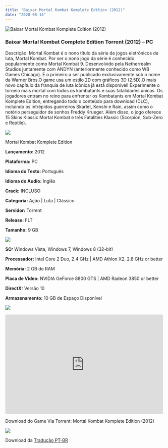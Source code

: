 ```yaml
---
title: "Baixar Mortal Kombat Komplete Edition (2012)"
date: "2020-08-14"
---
```


![Baixar Mortal Kombat Komplete Edition (2012)](https://1.bp.blogspot.com/-wZG1QfBLG2w/XtP8EKMrtLI/AAAAAAAAAaE/FHrq6h5a8Ic4lKMRDMr43lfknqtOpWiKgCNcBGAsYHQ/s320/poster.jpg "Mortal Kombat Komplete Edition (2012)")

### Baixar Mortal Kombat Complete Edition Torrent (2012) – PC

Descrição: Mortal Kombat é o nono título da série de jogos eletrônicos de luta, Mortal Kombat. Por ser o nono jogo da série é conhecido popularmente como Mortal Kombat 9. Desenvolvido pela Netherrealm Studios juntamente com ANDYN (anteriormente conhecido como WB Games Chicago). É o primeiro a ser publicado exclusivamente sob o nome da Warner Bros.O game usa um estilo 2D com gráficos 3D (2.5D).O mais novo capítulo da franquia de luta icônica já está disponível! Experimente o torneio mais mortal com todos os kombatants e suas fatalidades únicas. Os jogadores entram no reino para enfrentar os Kombatants em Mortal Kombat Komplete Edition, entregando todo o conteúdo para download (DLC), incluindo os intrépidos guerreiros Skarlet, Kenshi e Rain, assim como o notório perseguidor de sonhos Freddy Krueger. Além disso, o jogo oferece 15 Skins Klassic Mortal Kombat e três Fatalities Klassic (Scorpion, Sub-Zero e Reptile).  

![](https://1.bp.blogspot.com/-XIAoZor_ewQ/Xt6k8H1cWZI/AAAAAAAAAi0/oGRR_ah4Rf449lfQQZDiX_22jAu7LLnJACPcBGAYYCw/s400/Bot{1e4a638742c4ba6e593ba415a1cdf07bd8fcfe8eb821de52635c6c59191c9881}25C3{1e4a638742c4ba6e593ba415a1cdf07bd8fcfe8eb821de52635c6c59191c9881}25A3o{1e4a638742c4ba6e593ba415a1cdf07bd8fcfe8eb821de52635c6c59191c9881}2Bde{1e4a638742c4ba6e593ba415a1cdf07bd8fcfe8eb821de52635c6c59191c9881}2BInforma{1e4a638742c4ba6e593ba415a1cdf07bd8fcfe8eb821de52635c6c59191c9881}25C3{1e4a638742c4ba6e593ba415a1cdf07bd8fcfe8eb821de52635c6c59191c9881}25A7{1e4a638742c4ba6e593ba415a1cdf07bd8fcfe8eb821de52635c6c59191c9881}25C3{1e4a638742c4ba6e593ba415a1cdf07bd8fcfe8eb821de52635c6c59191c9881}25B5es.jpg)

Mortal Kombat Komplete Edition

**Lançamento:** 2012

**Plataforma:** PC

**Idioma do Texto:** Português

**Idioma do Audio:** Inglês

**Crack:** INCLUSO

**Categoria:** Ação | Luta | Clássico

**Servidor:** Torrent

**Release:** FLT

**Tamanho:** 9 GB

![](https://1.bp.blogspot.com/-h4INo_OBwls/Xt6lEEMpxNI/AAAAAAAAAi4/JjyyoRDYOagV83dzmOlHFitCwsklVMs6ACPcBGAYYCw/s400/Bot{1e4a638742c4ba6e593ba415a1cdf07bd8fcfe8eb821de52635c6c59191c9881}25C3{1e4a638742c4ba6e593ba415a1cdf07bd8fcfe8eb821de52635c6c59191c9881}25A3o{1e4a638742c4ba6e593ba415a1cdf07bd8fcfe8eb821de52635c6c59191c9881}2Bde{1e4a638742c4ba6e593ba415a1cdf07bd8fcfe8eb821de52635c6c59191c9881}2BRequisitos.jpg)

**SO:** Windows Vista, Windows 7, Windows 8 (32-bit)

**Processador:** Intel Core 2 Duo, 2.4 GHz | AMD Athlon X2, 2.8 GHz or better

**Memória:** 2 GB de RAM

**Placa de Video:** NVIDIA GeForce 8800 GTS | AMD Radeon 3850 or better

**DirectX:** Versão 10

**Armazenamento:** 10 GB de Espaço Disponível

![](https://1.bp.blogspot.com/-rcYyVsnA81c/Xt6lZMZ2XiI/AAAAAAAAAjA/1MF2KKFyKSoUtwrodSDJRdpQoMNmnHOhwCPcBGAYYCw/s400/Bot{1e4a638742c4ba6e593ba415a1cdf07bd8fcfe8eb821de52635c6c59191c9881}25C3{1e4a638742c4ba6e593ba415a1cdf07bd8fcfe8eb821de52635c6c59191c9881}25A3o{1e4a638742c4ba6e593ba415a1cdf07bd8fcfe8eb821de52635c6c59191c9881}2Bde{1e4a638742c4ba6e593ba415a1cdf07bd8fcfe8eb821de52635c6c59191c9881}2BTrailer.jpg)

<iframe allow="accelerometer; autoplay; encrypted-media; gyroscope; picture-in-picture" allowfullscreen frameborder="0" height="315" src="https://www.youtube.com/embed/o00-MspCacs" width="500"></iframe>

Download do Game Via Torrent: Mortal Kombat Komplete Edition (2012)

[![](https://1.bp.blogspot.com/-Rkir3Cy7E90/XthUbQKV_OI/AAAAAAAAAgU/q6xV1k8mreQnsOAbeImqH6Qi8ahsN2LpACPcBGAYYCw/s1600/Bot{1e4a638742c4ba6e593ba415a1cdf07bd8fcfe8eb821de52635c6c59191c9881}25C3{1e4a638742c4ba6e593ba415a1cdf07bd8fcfe8eb821de52635c6c59191c9881}25A3o{1e4a638742c4ba6e593ba415a1cdf07bd8fcfe8eb821de52635c6c59191c9881}2Bde{1e4a638742c4ba6e593ba415a1cdf07bd8fcfe8eb821de52635c6c59191c9881}2BDownload.jpg)](6d905c963da30e82adaac87c9b163f13c1fe84c6&dn=Mortal+Kombat+Komplete+Edition-FLT&tr=http{1e4a638742c4ba6e593ba415a1cdf07bd8fcfe8eb821de52635c6c59191c9881}3A{1e4a638742c4ba6e593ba415a1cdf07bd8fcfe8eb821de52635c6c59191c9881}2F{1e4a638742c4ba6e593ba415a1cdf07bd8fcfe8eb821de52635c6c59191c9881}2Ftracker.trackerfix.com{1e4a638742c4ba6e593ba415a1cdf07bd8fcfe8eb821de52635c6c59191c9881}3A80{1e4a638742c4ba6e593ba415a1cdf07bd8fcfe8eb821de52635c6c59191c9881}2Fannounce&tr=udp{1e4a638742c4ba6e593ba415a1cdf07bd8fcfe8eb821de52635c6c59191c9881}3A{1e4a638742c4ba6e593ba415a1cdf07bd8fcfe8eb821de52635c6c59191c9881}2F{1e4a638742c4ba6e593ba415a1cdf07bd8fcfe8eb821de52635c6c59191c9881}2F9.rarbg.me{1e4a638742c4ba6e593ba415a1cdf07bd8fcfe8eb821de52635c6c59191c9881}3A2770&tr=udp{1e4a638742c4ba6e593ba415a1cdf07bd8fcfe8eb821de52635c6c59191c9881}3A{1e4a638742c4ba6e593ba415a1cdf07bd8fcfe8eb821de52635c6c59191c9881}2F{1e4a638742c4ba6e593ba415a1cdf07bd8fcfe8eb821de52635c6c59191c9881}2F9.rarbg.to{1e4a638742c4ba6e593ba415a1cdf07bd8fcfe8eb821de52635c6c59191c9881}3A2790)

Download da [Tradução PT-BR](https://www.mediafire.com/file/ptkz98oeibulqe1/tradu{1e4a638742c4ba6e593ba415a1cdf07bd8fcfe8eb821de52635c6c59191c9881}C3{1e4a638742c4ba6e593ba415a1cdf07bd8fcfe8eb821de52635c6c59191c9881}A7{1e4a638742c4ba6e593ba415a1cdf07bd8fcfe8eb821de52635c6c59191c9881}C3{1e4a638742c4ba6e593ba415a1cdf07bd8fcfe8eb821de52635c6c59191c9881}A3o+br.exe2)

